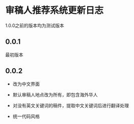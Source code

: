 # 审稿人推荐系统更新日志

1.0.0之前的版本均为测试版本

## 0.0.1

最初版本

## 0.0.2

- 改为中文界面

- 默认审稿人地点改为所有，即包含海外华人

- 对没有英文关键词的稿件，提取中文关键词后进行翻译处理

- 统一代码风格
